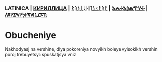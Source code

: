 ### LATINICA | [КИРИЛЛИЦА](../Cyrl/Обучение.md) | [ᚱᚢᚾᛁᚳᚺᛖᛊᚲᚨᚤᚨ](../Runr/ᛟᛒᚢᚳᚺᛖᚾᛁᚤᛖ.md) | [ⰃⰎⰀⰃⰑⰎⰉⰜⰀ](../Glag/Ⱁⰱⱆⱍⰵⱀⰹⰵ.md) | [𐍓𐍠𐍔𐍮𐍝𐍔𐍟𐍔𐍠𐍜𐍡𐍚𐍐𐍴](../Perm/𐍞𐍑𐍣𐍤𐍔𐍝𐍙𐍔.md)

#  Obucheniye

Nakhodyasj na vershine, dlya pokoreniya novyikh boleye vyisokikh vershin poroj trebuyetsya spuskatjsya vniz
